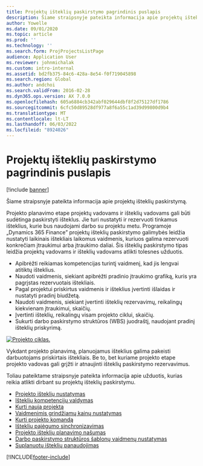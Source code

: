 ```yaml
---
title: Projektų išteklių paskirstymo pagrindinis puslapis
description: Šiame straipsnyje pateikta informacija apie projektų išteklių paskirstymą.
author: Yowelle
ms.date: 09/01/2020
ms.topic: article
ms.prod: ''
ms.technology: ''
ms.search.form: ProjProjectsListPage
audience: Application User
ms.reviewer: johnmichalak
ms.custom: intro-internal
ms.assetid: bd2fb375-84c6-428a-8e54-f0f719045898
ms.search.region: Global
ms.author: andchoi
ms.search.validFrom: 2016-02-28
ms.dyn365.ops.version: AX 7.0.0
ms.openlocfilehash: 605a6884cb342abf029644dbf8f2d75127df1786
ms.sourcegitcommit: 6cfc50d89528df977a8f6a55c1ad39d99800d9b4
ms.translationtype: MT
ms.contentlocale: lt-LT
ms.lasthandoff: 06/03/2022
ms.locfileid: "8924026"
---
```

# <a name="project-resourcing-home-page"></a>Projektų išteklių paskirstymo pagrindinis puslapis

[!include [banner](../includes/banner.md)]

Šiame straipsnyje pateikta informacija apie projektų išteklių paskirstymą.

Projekto planavimo etape projektų vadovams ir išteklių vadovams gali būti sudėtinga paskirstyti išteklus. Jie turi nustatyti ir rezervuoti tinkamus išteklius, kurie bus naudojami darbo su projektu metu. Programoje „Dynamics 365 Finance” projektų išteklių paskirstymo galimybės leidžia nustatyti laikinais ištekliais laikomus vaidmenis, kuriuos galima rezervuoti konkrečiam įtraukimui arba įtraukimo daliai. Šis išteklių paskirstymo tipas leidžia projektų vadovams ir išteklių vadovams atlikti tolesnes užduotis.

- Apibrėžti reikiamas kompetencijas turintį vaidmenį, kad jis lengvai atitiktų išteklius.
- Naudoti vaidmenis, siekiant apibrėžti pradinio įtraukimo grafiką, kuris yra pagrįstas rezervuotais ištekliais.
- Pagal projektui priskirtus vaidmenis ir išteklius įvertinti išlaidas ir nustatyti pradinį biudžetą.
- Naudoti vaidmenis, siekiant įvertinti išteklių rezervavimų, reikalingų kiekvienam įtraukimui, skaičių.
- Įvertinti išteklių, reikalingų visam projekto ciklui, skaičių.
- Sukurti darbo paskirstymo struktūros (WBS) juodraštį, naudojant pradinį išteklių priskyrimą.

[![Projekto ciklas.](./media/projectresourcing02-1024x812.jpg)](./media/projectresourcing02.jpg)

Vykdant projekto planavimą, planuojamus išteklius galima pakeisti darbuotojams priskirtais ištekliais. Be to, bet kuriame projekto etape projekto vadovas gali grįžti ir atnaujinti išteklių paskirstymo rezervavimus.

Toliau pateiktame straipsnyje pateikta informacija apie užduotis, kurias reikia atlikti dirbant su projektų išteklių paskirstymu.

- [Projekto išteklių nustatymas](set-up-project-resources.md)
- [Išteklių kompetencijų valdymas](manage-resource-competencies.md)
- [Kurti naują projektą](create-new-project.md)
- [Vaidmenimis grindžiamų kainų nustatymas](set-up-role-based-pricing.md)
- [Kurti projekto komandą](create-project-team.md)
- [Išteklių pajėgumo sinchronizavimas](synchronize-resource-capacity.md)
- [Projekto išteklių planavimo našumas](project-scheduling-performance.md)
- [Darbo paskirstymo struktūros šablonų vaidmenų nustatymas](set-up-roles-wbs-template.md)
- [Suplanuotų išteklių panaudojimas](resource-fulfillment-planned-resources.md)


[!INCLUDE[footer-include](../includes/footer-banner.md)]